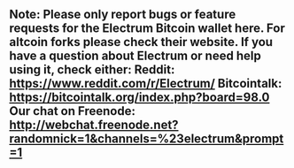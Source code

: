 **Note**: Please only report bugs or feature requests for the Electrum Bitcoin wallet here. For altcoin forks please check their website.
If you have a question about Electrum or need help using it, check either:
Reddit: https://www.reddit.com/r/Electrum/
Bitcointalk: https://bitcointalk.org/index.php?board=98.0
Our chat on Freenode: http://webchat.freenode.net?randomnick=1&channels=%23electrum&prompt=1
------
